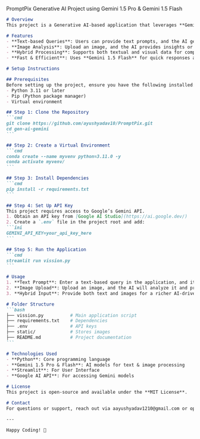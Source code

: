 PromptPix
Generative AI Project using Gemini 1.5 Pro & Gemini 1.5 Flash

````markdown
# Overview
This project is a Generative AI-based application that leverages **Gemini 1.5 Pro** and **Gemini 1.5 Flash** to generate text and analyze images based on user prompts. Users can input text-based queries or upload images, and the model provides meaningful responses accordingly.

# Features
- **Text-based Queries**: Users can provide text prompts, and the AI generates relevant responses.
- **Image Analysis**: Upload an image, and the AI provides insights or generates responses based on the image.
- **Hybrid Processing**: Supports both textual and visual data for comprehensive AI-powered assistance.
- **Fast & Efficient**: Uses **Gemini 1.5 Flash** for quick responses and **Gemini 1.5 Pro** for detailed reasoning.

# Setup Instructions

## Prerequisites
Before setting up the project, ensure you have the following installed:
- Python 3.11 or later
- Pip (Python package manager)
- Virtual environment 

## Step 1: Clone the Repository
```cmd
git clone https://github.com/ayushyadav10/PromptPix.git
cd gen-ai-gemini
```

## Step 2: Create a Virtual Environment
```cmd
conda create --name myvenv python=3.11.0 -y
conda activate myvenv/  
```

## Step 3: Install Dependencies
```cmd
pip install -r requirements.txt
```

## Step 4: Set Up API Key
This project requires access to Google’s Gemini API.
1. Obtain an API key from [Google AI Studio](https://ai.google.dev/)
2. Create a `.env` file in the project root and add:
```ini
GEMINI_API_KEY=your_api_key_here
```

## Step 5: Run the Application
```cmd
streamlit run vission.py
```

# Usage
1. **Text Prompt**: Enter a text-based query in the application, and it will generate a relevant response.
2. **Image Upload**: Upload an image, and the AI will analyze it and provide contextual insights.
3. **Hybrid Input**: Provide both text and images for a richer AI-driven response.

# Folder Structure
```bash
├── vission.py          # Main application script
├── requirements.txt    # Dependencies
├── .env                # API keys 
├── static/             # Stores images 
├── README.md           # Project documentation
```

# Technologies Used
- **Python**: Core programming language
- **Gemini 1.5 Pro & Flash**: AI models for text & image processing
- **Streamlit**: For User Interface
- **Google AI API**: For accessing Gemini models

# License
This project is open-source and available under the **MIT License**.

# Contact
For questions or support, reach out via aayushyadav1210@gmail.com or open an issue in the repository.

---

Happy Coding! 🚀
````

